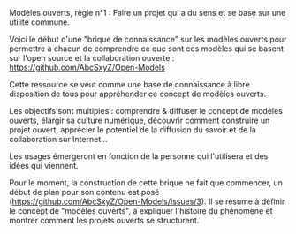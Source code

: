 Modèles ouverts, règle n°1 : Faire un projet qui a du sens et se base sur une utilité commune.

Voici le début d'une "brique de connaissance" sur les modèles ouverts pour permettre à chacun de comprendre ce que sont ces modèles qui se basent sur l'open source et la collaboration ouverte : https://github.com/AbcSxyZ/Open-Models

Cette ressource se veut comme une base de connaissance à libre disposition de tous pour appréhender ce concept de modèles ouverts.

Les objectifs sont multiples : comprendre & diffuser le concept de modèles ouverts, élargir sa culture numérique, découvrir comment construire un projet ouvert, apprécier le potentiel de la diffusion du savoir et de la collaboration sur Internet...

Les usages émergeront en fonction de la personne qui l'utilisera et des idées qui viennent.

Pour le moment, la construction de cette brique ne fait que commencer, un début de plan pour son contenu est posé (https://github.com/AbcSxyZ/Open-Models/issues/3). Il se résume à définir le concept de "modèles ouverts", à expliquer l'histoire du phénomène et montrer comment les projets ouverts se structurent.
